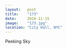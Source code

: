 ```yaml
---
layout:   post
title:    "173"
date:     2016-11-15
image:    "173.jpg"
location: "City Hall, NYC"
---
```


Peeking Sky
